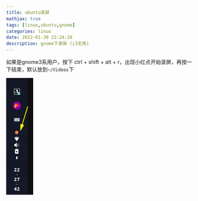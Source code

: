 ```yaml
---
title: ubuntu录屏
mathjax: true
tags: [linux,ubuntu,gnome]
categories: linux 
date: 2022-01-30 22:24:10
description: gnome下录屏 (i3无用)
---
```


如果是gnome3系用户，按下 ctrl + shift + alt + r，出现小红点开始录屏，再按一下结束，默认放到`~/Videos`下

![](ubuntu-recorder/2022-01-30-22-27-55-image.png)
